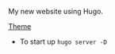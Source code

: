 My new website using Hugo.

[Theme](https://themes.gohugo.io/hugo-theme-stack/)

- To start up `hugo server -D`
